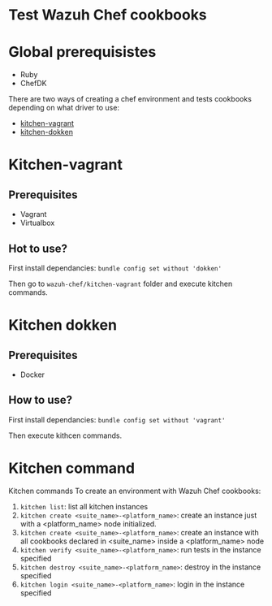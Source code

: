 Test Wazuh Chef cookbooks
=========================

# Global prerequisistes
- Ruby
- ChefDK

There are two ways of creating a chef environment and tests cookbooks depending on what driver to use:
- [kitchen-vagrant](https://github.com/test-kitchen/kitchen-vagrant)
- [kitchen-dokken](https://github.com/test-kitchen/kitchen-dokken)

Kitchen-vagrant
===============

## Prerequisites
- Vagrant
- Virtualbox

## Hot to use?
First install dependancies: ``bundle config set without 'dokken'``

Then go to ``wazuh-chef/kitchen-vagrant`` folder and execute kitchen commands.

Kitchen dokken
==============

## Prerequisites
- Docker

## How to use?
First install dependancies: ``bundle config set without 'vagrant'``

Then execute kithcen commands.

Kitchen command
===============

Kitchen commands To create an environment with Wazuh Chef cookbooks:

1. ``kitchen list``: list all kitchen instances 
2. ``kitchen create <suite_name>-<platform_name>``: create an instance just with a \<platform_name\> node initialized.
3. ``kitchen create <suite_name>-<platform_name>``: create an instance with all cookbooks declared
in \<suite_name\> inside a \<platform_name\> node
4. ``kitchen verify <suite_name>-<platform_name>``: run tests in the instance specified
5. ``kitchen destroy <suite_name>-<platform_name>``: destroy in the instance specified
6. ``kitchen login <suite_name>-<platform_name>``: login in the instance specified



